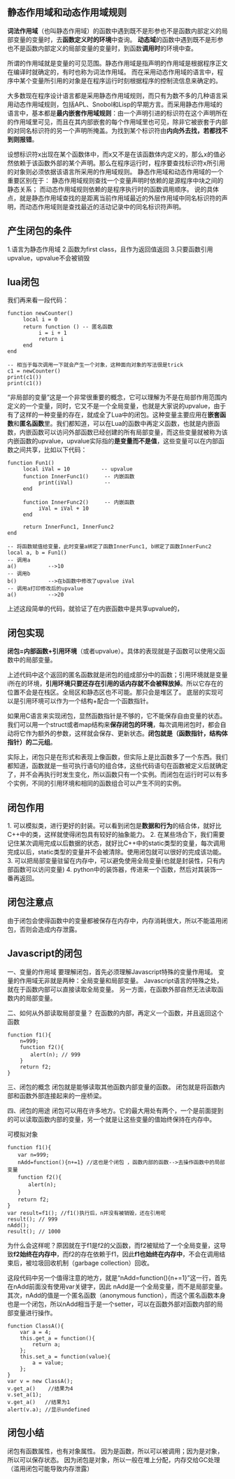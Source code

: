 ## 静态作用域和动态作用域规则
**词法作用域**（也叫静态作用域）的函数中遇到既不是形参也不是函数内部定义的局部变量的变量时，去**函数定义时的环境**中查询。
**动态域**的函数中遇到既不是形参也不是函数内部定义的局部变量的变量时，到函数**调用时**的环境中查。

所谓的作用域就是变量的可见范围。静态作用域是指声明的作用域是根据程序正文在编译时就确定的，有时也称为词法作用域。
而在采用动态作用域的语言中，程序中某个变量所引用的对象是在程序运行时刻根据程序的控制流信息来确定的。


大多数现在程序设计语言都是采用静态作用域规则，而只有为数不多的几种语言采用动态作用域规则，包括APL、Snobol和Lisp的早期方言。而采用静态作用域的语言中，基本都是**最内嵌套作用域规则**：由一个声明引进的标识符在这个声明所在的作用域里可见，而且在其内部嵌套的每个作用域里也可见，除非它被嵌套于内部的对同名标识符的另一个声明所掩盖。为找到某个标识符由**内向外去找，若都找不到则报错**。


设想标识符x出现在某个函数体中，而x又不是在该函数体内定义的，那么x的值必然依赖于该函数外部的某个声明。那么在程序运行时，程序要查找标识符x所引用的对象则必须依据该语言所采用的作用域规则。
静态作用域和动态作用域的一个重要区别在于：
静态作用域规则查找一个变量声明时依赖的是源程序中块之间的静态关系；
而动态作用域规则依赖的是程序执行时的函数调用顺序。
说的具体点，就是静态作用域查找的是距离当前作用域最近的外层作用域中同名标识符的声明，而动态作用域则是查找最近的活动记录中的同名标识符声明。

## 产生闭包的条件
1.语言为静态作用域
2.函数为first class，且作为返回值返回
3.只要函数引用upvalue，upvalue不会被销毁

## lua闭包
我们再来看一段代码：
```
function newCounter()
     local i = 0
     return function () -- 匿名函数
          i = i + 1
          return i
     end
end

-- 相当于每次调用一下就会产生一个对象，这种面向对象的写法很是trick
c1 = newCounter()
print(c1())
print(c1())
```

“非局部的变量”这是一个非常很重要的概念，它可以理解为不是在局部作用范围内定义的一个变量，同时，它又不是一个全局变量，也就是大家说的upvalue，由于有了这样的一种变量的存在，就成全了Lua中的闭包。这种变量主要应用在**嵌套函数**和**匿名函数**里。我们都知道，可以在Lua的函数中再定义函数，也就是内嵌函数，内嵌函数可以访问外部函数已经创建的所有局部变量，而这些变量就被称为该内嵌函数的upvalue，upvalue实际指的**是变量而不是值**，这些变量可以在内部函数之间共享，比如以下代码：

```
function Fun1()
     local iVal = 10          -- upvalue  
     function InnerFunc1()     -- 内嵌函数
          print(iVal)          --
     end
 
     function InnerFunc2()     -- 内嵌函数
          iVal = iVal + 10
     end
 
     return InnerFunc1, InnerFunc2
end
 
-- 将函数赋值给变量，此时变量a绑定了函数InnerFunc1, b绑定了函数InnerFunc2
local a, b = Fun1()
-- 调用a
a()          -->10
-- 调用b
b()          -->在b函数中修改了upvalue iVal
-- 调用a打印修改后的upvalue
a()          -->20
```
上述这段简单的代码，就验证了在内嵌函数中是共享upvalue的，

## 闭包实现

**闭包=内部函数+引用环境**（或者upvalue）。具体的表现就是子函数可以使用父函数中的局部变量。

上述代码中这个返回的匿名函数就是闭包的组成部分中的函数；引用环境就是变量i所在的环境，**引用环境只要还存在引用的话内存就不会被释放掉**。所以它存在的位置不会是在栈区。全局区和静态区也不可能。那只会是堆区了。
底层的实现可以是引用环境可以作为一个结构+配合一个函数指针。

如果用C语言来实现闭包，显然函数指针是不够的，它不能保存自由变量的状态。
我们可以用一个struct或者map结构来**保存闭包的环境**，每次调用闭包时，都会自动将它作为额外的参数，这样就会保存、更新状态。**闭包就是（函数指针，结构体指针）的二元组**。


实际上，闭包只是在形式和表现上像函数，但实际上是比函数多了一个东西。我们都知道，函数就是一些可执行语句的组合体，这些代码语句在函数被定义后就确定了，并不会再执行时发生变化，所以函数只有一个实例。而闭包在运行时可以有多个实例，不同的引用环境和相同的函数组合可以产生不同的实例。


## 闭包作用

1. 可以模拟类，进行更好的封装。可以看到闭包是**数据和行为**的结合体，就好比C++中的类，这样就使得闭包具有较好的抽象能力。
2. 在某些场合下，我们需要记住某次调用完成以后数据的状态，就好比C++中的static类型的变量，每次调用完成以后，static类型的变量并不会被清除。使用闭包就可以很好的完成该功能。
3. 可以把局部变量驻留在内存中，可以避免使用全局变量(也就是封装性，只有内部函数可以访问变量)
4. python中的装饰器，传进来一个函数，然后对其装饰一番再返回。


## 闭包注意点
由于闭包会使得函数中的变量都被保存在内存中，内存消耗很大，所以不能滥用闭包，否则会造成内存泄露。


## Javascript的闭包
一、变量的作用域
要理解闭包，首先必须理解Javascript特殊的变量作用域。
变量的作用域无非就是两种：全局变量和局部变量。
Javascript语言的特殊之处，就在于函数内部可以直接读取全局变量。
另一方面，在函数外部自然无法读取函数内的局部变量。


二、如何从外部读取局部变量？
在函数的内部，再定义一个函数，并且返回这个函数
```
function f1(){
    n=999;
    function f2(){
    　　alert(n); // 999
    }
    return f2;
}
```

三、闭包的概念
闭包就是能够读取其他函数内部变量的函数。
闭包就是将函数内部和函数外部连接起来的一座桥梁。


四、闭包的用途
闭包可以用在许多地方。它的最大用处有两个，一个是前面提到的可以读取函数内部的变量，另一个就是让这些变量的值始终保持在内存中。


可模拟对象
```
function f1(){
　　var n=999;
　　nAdd=function(){n+=1} //这也是个闭包 ，函数内部的函数-->去操作函数中的局部变量
　　function f2(){
　　　　alert(n);
　　}
　　return f2;
}
var result=f1(); //f1()执行后，n并没有被销毁，还在引用呢
result(); // 999
nAdd();
result(); // 1000
```
为什么会这样呢？原因就在于f1是f2的父函数，而f2被赋给了一个全局变量，这导致**f2始终在内存中**，而f2的存在依赖于f1，因此**f1也始终在内存中**，不会在调用结束后，被垃圾回收机制（garbage collection）回收。


这段代码中另一个值得注意的地方，就是“nAdd=function(){n+=1}”这一行，首先在nAdd前面没有使用var关键字，因此 nAdd是一个全局变量，而不是局部变量。其次，nAdd的值是一个匿名函数（anonymous function），而这个匿名函数本身也是一个闭包，所以nAdd相当于是一个setter，可以在函数外部对函数内部的局部变量进行操作。
```
function ClassA(){
    var a = 4;
    this.get_a = function(){
        return a;
    };
    this.set_a = function(value){
        a = value;
    };
}
var v = new ClassA();
v.get_a()    //结果为4
v.set_a(1);
v.get_a()   //结果为1
alert(v.a); //显示undefined
```


## 闭包小结
闭包有函数属性，也有对象属性。
因为是函数，所以可以被调用；因为是对象，所以可以保存状态。 因为闭包是对象，所以一般在堆上分配，内存交给GC处理（滥用闭包可能导致内存泄露）




